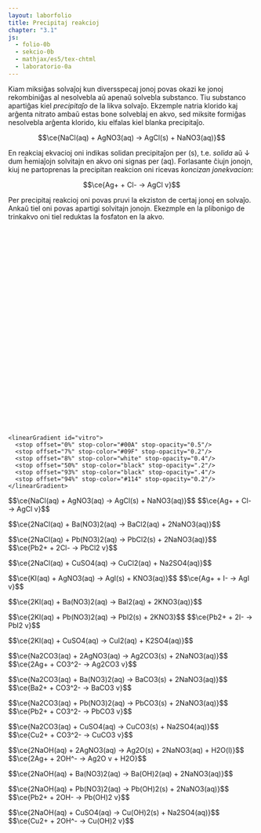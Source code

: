 ```yaml
---
layout: laborfolio
title: Precipitaj reakcioj
chapter: "3.1"
js:
  - folio-0b
  - sekcio-0b 
  - mathjax/es5/tex-chtml
  - laboratorio-0a
---
```


<!--
https://en.wikipedia.org/wiki/Solubility_chart
https://www2.chem.wisc.edu/deptfiles/genchem/netorial/rottosen/tutorial/modules/chemical_reactions/module4_3/4_3_2.htm
https://en.wikipedia.org/wiki/Solubility#Solubility_of_ionic_compounds_in_water
https://de.wikipedia.org/wiki/L%C3%B6slichkeit
https://www.hoffmeister.it/chemie/14-ionen-salze-faellungsreaktionen_und_ionenbindung.pdf

https://en.intl.chemicalaid.com/tools/equationbalancer.php?equation=Pb%28NO3%292+%2B+CuSO4+%3D+Pb%28SO4%292+%2B+CuNO3
-->

Kiam miksiĝas solvaĵoj kun diversspecaj jonoj povas okazi ke jonoj rekombiniĝas al nesolvebla aŭ apenaŭ solvebla substanco. Tiu substanco apartiĝas kiel *precipitaĵo* de la likva solvaĵo. Ekzemple natria klorido kaj arĝenta nitrato ambaŭ estas bone solveblaj en akvo, sed miksite formiĝas nesolvebla arĝenta klorido, kiu elfalas kiel blanka precipitaĵo.

$$\ce{NaCl(aq) + AgNO3(aq) -> AgCl(s) + NaNO3(aq)}$$

En reakciaj ekvacioj oni indikas solidan precipitaĵon per (s), t.e. *solida* aŭ ↓ dum ĥemiaĵojn solvitajn en akvo oni signas per (aq). Forlasante ĉiujn jonojn, kiuj ne partoprenas la precipitan reakcion oni ricevas *koncizan jonekvacion*:

$$\ce{Ag+ + Cl- -> AgCl v}$$

Per precipitaj reakcioj oni povas pruvi la ekziston de certaj jonoj en solvaĵo. Ankaŭ tiel oni povas apartigi solvitajn jonojn. Ekezmple en la plibonigo de trinkakvo oni tiel reduktas la fosfaton en la akvo.



<!--
eksperimentoj:

- https://www.youtube.com/watch?v=DVrfgHMHjS4
- https://www.youtube.com/watch?v=Qc2pWUIzP2k
- https://www.youtube.com/watch?v=hVBsrwJFBTY

- NaCl + AgNO3 -> AgCl(s) + NaNO3 // blanka (https://www.youtube.com/watch?v=xR_VZXOz64A)
- KI + AgNO3 -> AgI(s) + KNO3 // flaveta (https://www.youtube.com/watch?v=m_0lpAFAisU)
- 2NaI + Pb(NO3)2 -> PbI2(s) + 2NaNO3 // flava (https://www.youtube.com/watch?v=hVBsrwJFBTY)
- 2KI + Pb(NO3)2 -> PbI2(s) + 2KNO3 // flava (https://www.youtube.com/watch?v=diW7q7RFJBM, https://www.youtube.com/watch?v=6TRuMSjxgYs, https://www.youtube.com/watch?v=2EQznGPZY5A,  https://www.youtube.com/watch?v=H4COWrI0WsQ)
- 2NaCl + Pb(NO3)2 -> PbCl2 + 2NaNO3 // blanka (https://www.youtube.com/watch?v=0RuayQSG6fc)
- 2NaCl + Ba(NO3)2 -> 2NaNO3 + BaCl2 // ĉiuj solveblaj (https://www.youtube.com/watch?v=hVBsrwJFBTY)

- Na2CO3 + Ba(NO3)2 -> BaCO3(s) + 2NaNO3 // blanka (https://www.youtube.com/watch?v=hVBsrwJFBTY)
- xxx -> PbSO4 (https://www.youtube.com/watch?v=ZYNEHwHAtqk 7:26)
-(?) CuSO4 + 2 NaOH -> Cu(OH)2 + Na2SO4 (https://de.wikipedia.org/wiki/Kupfer(II)-nitrat, blau-grün)
- -> Ag2CO3 // blankbruna (https://www.youtube.com/watch?v=_lDLzmhF8E8, https://www.youtube.com/watch?v=HqAlLWwxWdw)

- 2NaOH + 2AgNO3 -> Ag2O + 2NaNO3 + H2O // bruna (https://www.youtube.com/watch?v=1nb_7sXlhV0, https://www.youtube.com/watch?v=-9qMSRr6u2g)
- NaOH + Ba(NO3)2 (https://www.youtube.com/watch?v=LVBtE_mH_iU)
- NaOH + Pb(NO3)2 (https://www.youtube.com/watch?v=vpJKyleVMPw)
- 2NAOH + CuSO4 -> Cu(OH)2(s) + Na2SO4 // helblua (https://www.youtube.com/watch?v=hVBsrwJFBTY, https://www.youtube.com/watch?v=1thWGOSxrEc)
-->

<script>
  /**
   * kemiaj substancoj/jonoj/reguloj de solvebleco...
   * 
   */

  // solvebloj, true: bone solvebla, false: malbone solvebla
  function solvebla(katjono,anjono) {
    // 1)
    if (['Li+','Na+','K+','Rb+','NH4+'].indexOf(katjono)>=0) return true;

    // 2)
    if (['Cl-','Br-','I-'].indexOf(anjono)>=0) {
      if (['Ag+','Pb2+','Hg2+','Cu+'].indexOf(katjono)>=0) return false;
      else return true;
    }

    // 3) - parte jam kovrita de (1)
    if ('OH-' == anjono) {
      if (['Li+','Na+','K+','Rb+','NH4+','Sr2+','Ba2+'].indexOf(katjono)>=0) return true
      else return false;
    }

    // 4)
    if ('NO3-' == anjono) return true;

    // 5) fakte jam kovrita de (1)
    if (['PO43-','CO32-'].indexOf(anjono)>=0) {
      if (['Li+','Na+','K+','Rb+','NH4+'].indexOf(katjono)>=0) return true;
      else return false;
    }

    // 6)
    if ('SO42-' == anjono) {
      if (['Ca2+','Sr2+','Ba2+','Pb2+'].indexOf(katjono)>=0) return false;
      else return true;
    }

    throw `Neniu regulo por solveblo de ${katjono} | ${anjono}!`;
  }

  function precipito_ecoj(katjono,anjono) {
    // devio de koloro kaj geometriaj ecoj de precipitaĵo
    // aprioraj estas:
    //  e1 = {id: "ero_3", n: 101, alto: 150, falaĵalto: 10, supro: 120,
    //        daŭro: 10, aperdaŭro: 5, videblo: 0.0, klasoj: "ero_1 kaŝita"};
    //  e2 = {id: "ero_50", n: 7, alto: 80, falaĵalto: 100, supro: 167,
    //        daŭro: 50, aperdaŭro: 3, videblo: 0.0, klasoj: "ero_2 kaŝita"};

    if (
      katjono == 'Pb2+' && anjono == 'I-') {
      return { 
        koloro: "flava", 
        //eroj1: { id: "ero_20", n: 25, falaĵalto: 40 },
        eroj1: { id: "ero_5", n: 150, daŭro: 5, aperdaŭro: 8, falaĵalto: 20 },
        eroj2: { n: 15, alto: 120, faldistanco: 20 }
      };
    } else if (
      katjono == 'Ag+' && anjono == 'I-') {
      return { koloro: "flaveta" };
    } else if (
      katjono == 'Ag+' && anjono == 'CO32-') {
      return { koloro: "blankbruna" };
    } else if (
      katjono == 'Ag+' && anjono == 'OH-') {
      return { 
        koloro: "bruna",
        eroj1: { id: "ero_5", n: 150, daŭro: 10, aperdaŭro: 3, falaĵalto: 22 },
        eroj2: { n: 15, alto: 100, faldistanco: 20 }
      };
    } else if (
      katjono == 'Cu2+' && anjono == 'OH-' ||
      katjono == 'Cu2+' && anjono == 'CO32-') {
      return { koloro: "helblua" };
    } else if (
      katjono == 'Ag+' && anjono == 'Cl-' ||
      katjono == 'Ba2+' && anjono == 'CO32-' ||
      katjono == 'Ba2+' && anjono == 'SO42-' ||
      katjono == 'Pb2+' && anjono == 'CO32-' ||
      katjono == 'Pb2+' && anjono == 'Cl-' ||
      katjono == 'Pb2+' && anjono == 'OH-' ||
      katjono == 'Pb2+' && anjono == 'SO42-') {
      return { koloro: "blanka" };
    }
  }

  const jonoj = {
    // maldekstre
    "NaCl": ['Na+','Cl-'],
    "KI": ['K+','I-'],
    "Na₂CO₃": ['Na+','CO32-'],
    "NaOH": ['Na+','OH-'],
    // dekstre
    "AgNO₃": ['Ag+','NO3-'],
    "Ba(NO₃)₂": ['Ba2+','NO3-'],
    "Pb(NO₃)₂": ['Pb2+','NO3-'],
    "CuSO₄": ['Cu2+','SO42-']
  }  
    
  function s_testo() {
    // solveblo de 'reakciantoj'
    for (const j in jonoj) {
      const j_ = jonoj[j];
      const solvbl = solvebla(...j_);
      //console.log(`${solvbl?'solvebla':'nesolvebla'} ${j}`);
      if (!solvbl) throw "Ne solvebla reakcianto: "+j;
    }
    // solveblo de produktoj (rekombinoj)
    const jj = Object.keys(jonoj);
    for (let n1 = 0; n1<jj.length-1; n1++) {
      for (let n2 = n1+1; n2<jj.length; n2++) {
        const j1 = jj[n1], jj1 = jonoj[j1];
        const j2 = jj[n2], jj2 = jonoj[j2];
  
        const solvbl1 = solvebla(jj1[0],jj2[1]);
        const solvbl2 = solvebla(jj2[0],jj1[1]);

        if (solvbl1 && solvbl2) console.log(`(informe) ambaŭ solveblaj: ${jj1[0]} ${jj2[1]}; ${jj2[0]} ${jj1[1]}`);
        if (!solvbl1 && !solvbl2) throw `(evitende) Ambaŭ nesolveblaj: ${jj1[0]} ${jj2[1]}; ${jj2[0]} ${jj1[1]}`;
        if (!solvbl1 && !precipito_ecoj(jj1[0],jj2[1])) throw `Nedifinitaj ecoj por precipito ${jj1[0]} ${jj2[1]}`;
        if (!solvbl2 && !precipito_ecoj(jj2[0],jj1[1])) throw `Nedifinitaj ecoj por precipito ${jj2[0]} ${jj1[1]}`;
        // console.log(`${solvebla(jj1[0],jj2[1])?'solvebla':'nesolvebla'} ${jj1[0]} ${jj2[1]}`);
        // console.log(`${solvebla(jj2[0],jj1[1])?'solvebla':'nesolvebla'} ${jj2[0]} ${jj1[1]}`);
      }
    }
  }

  const substancoj = [
    // maldekstre
    "NaCl",
    "KI",
    "Na₂CO₃",
    "NaOH",
    // dekstre
    "AgNO₃",
    "Ba(NO₃)₂",
    "Pb(NO₃)₂",
    "CuSO₄"
  ];

/**
 * La laboratorio kun la eksperimento....
 * 
 */

  let lab; // la laboratorio kaj iloj
  let mikso = []; // miksaĵo de du ĥemiaĵoj
  const ALTO = 400;
  const LARĜO = 500;


  function miksaldono(maldekstre,substanco) {
    const s = maldekstre?0:1;
    mikso[s] = substanco;

    function nesolvebla(s1,s2) {
      if (s1 && s2) {
        const jj1 = jonoj[s1];
        const jj2 = jonoj[s2];

        return !solvebla(jj1[0],jj2[1]) || !solvebla(jj2[0],jj1[1]);
      }
    }

    function prcpt_ecoj(s1,s2) {
        const jj1 = jonoj[s1];
        const jj2 = jonoj[s2];

        return (
          precipito_ecoj(jj1[0],jj2[1]) ||
          precipito_ecoj(jj2[0],jj1[1])
        );
    }

    if (nesolvebla(mikso[0],mikso[1])) {
      // lanĉu precipiton
      // const prcp = ĝi("#_glaso_glaso_enhavo .precipito");
      // forigu display: none!
      // prcp.classList.remove("klara_likvo");

      const glaso = lab.iloj["glaso"];

      let precipito;

      // apriora precipito, eroj1: eretoj, eroj2: nuboj
      let e1 = {id: "ero_3", n: 101, alto: 150, falaĵalto: 10, supro: 120, daŭro: 10, aperdaŭro: 5, videblo: 0.0, klasoj: "ero_1 kaŝita"};
      let e2 = {id: "ero_50", n: 7, alto: 80, falaĵalto: 100, supro: 200*5/6, daŭro: 50, aperdaŭro: 3, videblo: 0.0, klasoj: "ero_2 kaŝita"};

      const ecoj = prcpt_ecoj(mikso[0],mikso[1]);
      if (ecoj.eroj2) e2 = Object.assign(e2,ecoj.eroj2);
      if (ecoj.eroj1) e1 = Object.assign(e1,ecoj.eroj1);

      const limigo = glaso.enhavlimigo();
      precipito = Lab.falaĵo("p_1","precipito",
        e1, e2, limigo,
        100, 200*5/6); // surfaco: 167
      //}

      // adaptu la koloron de la gradiento
      if (ecoj && ecoj.koloro) {
        for (const stp of ĉiuj("#gradiento_precipito stop")) {
          //stp.className = `p_${klr}`;
          Lab.a(stp,{class: `p_${ecoj.koloro}`});
        }
      }

      glaso.enhavo(precipito,true);  // aldonu precipiton al jama likvo
      const eroj1 = ĉiuj('#_glaso_glaso_enhavo .ero_1').entries();
      const eroj2 = ĉiuj('#_glaso_glaso_enhavo .ero_2').entries();
      const intervalo = 5;

      function ek(eroj) {
        const e = eroj.next();
        if (!e.done) {
          const use = e.value[1];
          //use.classList.remove("kaŝita");
          for (const a of use.querySelectorAll("animateMotion, animate")) {
            a.beginElement();
          }
          use.classList.remove("kaŝita");
          setTimeout(() => ek(eroj),
            // per hazarda tempo ni evitas ke eroj aperu tro orde de maldekstre dekstren
            Math.random()*intervalo);
        }
      }

      // nur post iom da tempo (1s) precipito entute komenciĝu
      prokrastu(() => ek(eroj2), 500);
      // nur post la grandaj nubaj eroj elfalu la malgrandaj kristalaj
      prokrastu(() => ek(eroj1), 3000);
    };

    if (mikso[0] && mikso[1]) {
      // montru la koncernan formulon
      const ekv = document.getElementById(`${mikso[0]}_${mikso[1]}`); //ĝi(`#${mikso[0]}_${mikso[1]}`);
      ekv.classList.remove("kaŝita");
    }
  }


  /**
  * Kreu botelon en difinita situacio
  * @param {number} nro numero de la substanco
  * @param {boolean} maldekstre true:maldekstre, false:dekstre
  * @param {number} stato 0: staranta malsupre, 1: levita supren, 2: elverŝo
  */
  function stara_botelo(nro, maldekstre, enhavo) {
    const subst = substancoj[nro];

    // kreu la botelon
    const botl = Lab.gutbotelo(nro,subst+"\n(aq)",enhavo);
    botl.stato = 0; // 0: stare surtable
    botl.maldekstre = maldekstre;

    // starigu la botelon
    const x_ŝovo = maldekstre? 10 : 130;
    const x = x_ŝovo + nro*45 + Math.random()*3;
    const y = ALTO-3 + Math.random()*5;
    lab.metu(botl,{
      id: nro,
      x:x, y:y
    });

    return botl;
  }

  function botel_restarigo() {
    // restarigu eventuale levitan botelojn

    for (const l of ["LM","LD","VM","VD"]) {
      const loko = lab.lokoj[l];
      if (loko._ilo !== undefined) {
        // rekreu starantan botelon
        const botl = lab.iloj[loko._ilo];
        const subst = substancoj[botl.id];
        const nova = Lab.gutbotelo(botl.id,subst+"\n(aq)",botl.pleno);

        nova.stato = 0; // staranta
        nova.maldekstre = botl.maldekstre;
        lab.klak_reago(nova,botel_levo);

        const x_ŝovo = nova.maldekstre? 10 : 130;
        const x = x_ŝovo + nova.id*45 + Math.random()*3;
        const y = 497 + Math.random()*5;

        lab.movu(botl,botl.id,nova);
      }
    }
  }

  function botel_levo(botl) {
    // kontrolu, ĉu la loko estas libera ankoraŭ
    // plibonigu: se ne jam elverŝita ni ankaŭ povus
    // anstatŭigi tiun botelon - necesos funkcio por restarigo...!
    const L = botl.maldekstre? "M":"D";
    if (lab.okupita(`L${L}`) || lab.okupita(`V${L}`)) {
      console.log("Levita loko jam okupita!");
      return;
    }

    // rekreu klinitan botelon
    const subst = substancoj[botl.id];
    ra = botl.maldekstre? 70:-70; // klinangulo
    const nova = Lab.gutbotelo(botl.id,subst+"\n(aq)",botl.pleno,ra);

    nova.stato = 1; // levita
    nova.maldekstre = botl.maldekstre;
    lab.klak_reago(nova,botel_verŝo);

    lab.movu(botl,botl.maldekstre?"LM":"LD",nova)
  }

  function botel_verŝo(botl) {
    // rekreu klinitan botelon
    const subst = substancoj[botl.id];
    ra = botl.maldekstre? 170:-170; // klinangulo
    const nova = Lab.gutbotelo(botl.id,subst+"\n(aq)",botl.pleno,ra);

    nova.stato = 2; // verŝa
    nova.maldekstre = botl.maldekstre;
    lab.movu(botl,botl.maldekstre?"VM":"VD",nova);

    // por verŝgutoj ni bezonas la pinton de la botelo kaj la surfacon de la glaso
    const pinto = botl.pinto();
    const pt = lab.svgKoord(ĝi('#'+pinto.id),pinto.x,pinto.y);

    //const surfaco = lab.iloj["glaso"].surfaco();
    const surfaco = {id: "_glaso_glaso", x: 50, y: -200*5/6};

    // surfaco indikas la mezpunkton de la surfaco, por
    // vertikala falo ni poste uzu pt.x!
    const sf = lab.svgKoord(ĝi('#'+surfaco.id),surfaco.x,surfaco.y);

    // KOREKTU:
    // anstataŭ s uzu y0 kaj ne negativigu kiel por precipito#
    // anstataŭ fd uzu dy
    // permesu doni x0 KAJ dx
    // pli bone havu flekseblan falaĵon kun aŭ sen limiga likvo!
    const gutoj_id = "gutoj_"+(nova.maldekstre?"md":"dk");
    const verŝo = Lab.falaĵo(gutoj_id,"gutoj",
      {
        id: "guto", n: 7,
        alto: 3,
        falaĵalto: 2,
        x0: pt.x,
        supro: -pt.y,
        daŭro: 1,  // daŭro: 1s
        faldistanco: sf.y-pt.y,
        poste: (ev) => {
          const gutoj = ĝi('#'+gutoj_id);
          if (gutoj) gutoj.remove(); // ial ĝi foje ne ekzistas..., kial? eble akcidenta duobla klako?
          miksaldono(nova.maldekstre,subst);
        }
      },
      null, null, 0, 0); 

    ĝi("#lab_aranĝo").append(verŝo);
    for (a of ĉiuj(`#${gutoj_id} animateMotion`)){
      a.beginElement();
    };
  }


  lanĉe(()=>{
    s_testo();

    lab = new Laboratorio(ĝi("#eksperimento"),"fono",LARĜO,ALTO+10);
    // preparu erojn por precipito kaj gutoj
    lab.ero_smb("ero_3",3);
    lab.ero_smb("ero_5",5);
    lab.ero_smb("ero_20",20);
    lab.ero_smb("ero_50",50);
    /*
    lab.ero_smb("ero_agi",50);
    lab.ero_smb("ero_pb",50);
    lab.ero_smb("ero_cu",50);
    */
    lab.ero_smb("guto",3);

/*
    // precipitaĵoj estu komence nevideblaj
    for (const prcp of ĉiuj(".precipito") {
      prcp.classList.add("klara_likvo");
    } 
    */

    const glaso = Lab.glaso("glaso",5/6); // alteco = 250 (5/6*200)
    lab.metu(glaso,{id: "tablo", x:LARĜO/2-50, y:ALTO});

    // kreu botelojn kun substancoj laŭ numero
    for (nro = 0; nro<substancoj.length; nro++) {
      // kreu botelon
      const maldekstre = nro<4;
      const botl = stara_botelo(nro, maldekstre, 
        maldekstre? 50+Math.random()*40 : 15+Math.random()*30);

      lab.klak_reago(botl,botel_levo);
    }

    // aldonu lokojn levitajn kaj verŝajn
    // (la koordinatoj estas malsamaj pro
    // iom neregula rotaciado de gutboteloj
    // konservante konvenan kvanton da enhavo)
    lab.nova_loko({id: "LM", x: 150, y: 150});
    lab.nova_loko({id: "LD", x: 350, y: 150});
    lab.nova_loko({id: "VM", x: 210, y: 150});
    lab.nova_loko({id: "VD", x: 290, y: 120});

    // kaŝu ekvaciojn
    /*
    for (const ekv of ĉiuj(".prc_ekv")) {
      ekv.classList.add("kaŝita");
    }
    */

    const ree = lab.butono("ree",10,10,30,20);
    lab.klak_reago({g: ree},(ev) => {
      // certigu ke ne intermitiĝas ankoraŭ prokrastitaj agoj
      purigu_prokrastojn();
      mikso = [];

      // remetu botelojn...
      botel_restarigo();
      // purigu/renovigu la enhavon de la glaso
      const glaso = lab.iloj["glaso"];
      glaso.enhavo(5/6);

      // rekaŝu ekvacio(j)n
      for (const ekv of ĉiuj(".prc_ekv")) {
        ekv.classList.add("kaŝita");
      }
    });

  })
</script>

<svg id="eksperimento"
    version="1.1" 
    xmlns="http://www.w3.org/2000/svg" 
    xmlns:xlink="http://www.w3.org/1999/xlink" width="100%" viewBox="-10 -10 520 420">
 <style type="text/css">
    <![CDATA[
      #fono {
        fill: #0C3742;
      }

      .butono rect {
        fill: cornflowerblue;
        fill-opacity: 0.2;
        stroke: white;
        stroke-width: 0.5;
      }
      .butono text {
        dominant-baseline: hanging;
        fill: white;
      }

      .kaŝita {
        display: none;
      }

      .likvo {
        fill: #88aaff;
        fill-opacity: 0.3;
        /*
        stroke: gray;
        stroke-width: 0.1;
        */
      }

      #_gutbotelo_1 .likvo {
        fill: #ffff00;
        fill-opacity: 0.1;
      }

      #_gutbotelo_7 .likvo {
        fill: #00ffff;
        fill-opacity: 0.2;
      }

      /* kaŝu precipitaĵon */
      .klara_likvo use {
        display: none;
      }

      .p_blanka {
        stop-color: white;
      }

      .p_flava {
        stop-color: #fd0;
      }

      .p_flaveta {
        stop-color: #fea;
      }

      .p_helblua {
        stop-color: #2bf
      }

      .p_blankbruna {
        stop-color: #fdb; /* #feb; #db8? */
      }

      .p_bruna {
        stop-color: #0e0600; /* #2e2626 */
      }

      #ero_3, #ero_5, #ero_20, #ero_50 {
        fill: url(#gradiento_precipito);
      }

      #guto {
        stroke: gray;
        stroke-width: 0.5;
        stroke-dasharray: 5 10;
        fill: #8cd;
        fill-opacity: 0.6;
      }

      .vitro {
        /*fill: none;*/
        stroke: black;
        stroke-width: 1.0;
        fill: url(#vitro);
      }

      .ombro {
        fill: url(#r_gradiento_ombro);
      }

      .etikedo {
        fill: white;
        fill-opacity: 0.5;
      }

      .ujo text {
        font-size: 9px;
      }

      .ujo tspan:first-child {
        font-stretch: extra-condensed;
        font-weight: bold;
      }
    ]]>
  </style>
  <defs>
    <pattern id="strie" viewBox="0,0,4,1" height="20%" width="20%">
      <rect width="2" height="1"/>
    </pattern>
    <radialGradient id="gradiento_precipito">
      <stop class="p_blanka" offset="20%" stop-opacity="0.6"/>
      <stop class="p_blanka" offset="100%" stop-opacity="0"/>
    </radialGradient> 
    <radialGradient id="r_gradiento_ombro" fx="60%" fy="10%">
      <stop offset="0%" stop-color="black" stop-opacity="0.25"/>
      <stop offset="60%" stop-color="black" stop-opacity="0.6"/>
      <stop offset="100%" stop-color="black" stop-opacity="0"/>
    </radialGradient>
    <!--
    <linearGradient id="vitro">
      <stop offset="0%" stop-color="#00A" stop-opacity="0.5"/>
      <stop offset="7%" stop-color="#09F" stop-opacity="0.2"/>
      <stop offset="8%" stop-color="white" stop-opacity="0.5"/>
      <stop offset="55%" stop-color="#222" stop-opacity="0.1"/>
      <stop offset="60%" stop-color="black" stop-opacity="0.1"/>
      <stop offset="93%" stop-color="black" stop-opacity="0.4"/>
      <stop offset="94%" stop-color="#114" stop-opacity="0.2"/>
    </linearGradient>
    -->

<!--
  simpla / inversa:
            <stop offset="0%" 
                  stop-color="black"/>  
            <stop offset="30%" 
                  stop-color="black" 
                  stop-opacity=".2"/>
            <stop offset="97%" 
                  stop-color="white" 
                  stop-opacity=".4"/>
            <stop offset="100%" 
                  stop-color="black"/>
-->

    <linearGradient id="vitro">
      <stop offset="0%" stop-color="#00A" stop-opacity="0.5"/>
      <stop offset="7%" stop-color="#09F" stop-opacity="0.2"/>
      <stop offset="8%" stop-color="white" stop-opacity="0.4"/>
      <stop offset="50%" stop-color="black" stop-opacity=".2"/>
      <stop offset="93%" stop-color="black" stop-opacity=".4"/>  
      <stop offset="94%" stop-color="#114" stop-opacity="0.2"/>
    </linearGradient>
  </defs>
</svg>

<!--
    // maldekstre
    "NaCl": ['Na+','Cl-'],
    "KI": ['K+','I-'],
    "Na₂CO₃": ['Na+','CO32-'],
    "NaOH": ['Na+','OH-'],
    // dekstre
    "AgNO₃": ['Ag+','NO3-'],
    "Ba(NO₃)₂": ['Ba2+','NO3-'],
    "Pb(NO₃)₂": ['Pb2+','NO3-'],
    "CuSO₄": ['Cu2+','SO42-']
-->

<p class="prc_ekv kaŝita" id="NaCl_AgNO₃">$$\ce{NaCl(aq) + AgNO3(aq) -> AgCl(s) + NaNO3(aq)}$$  
  $$\ce{Ag+ + Cl- -> AgCl v}$$
</p>
<p class="prc_ekv kaŝita" id="NaCl_Ba(NO₃)₂">$$\ce{2NaCl(aq) + Ba(NO3)2(aq) -> BaCl2(aq) + 2NaNO3(aq)}$$</p>
<p class="prc_ekv kaŝita" id="NaCl_Pb(NO₃)₂">$$\ce{2NaCl(aq) + Pb(NO3)2(aq) -> PbCl2(s) + 2NaNO3(aq)}$$  
  $$\ce{Pb2+ + 2Cl- -> PbCl2 v}$$
</p>
<p class="prc_ekv kaŝita" id="NaCl_CuSO₄">$$\ce{2NaCl(aq) + CuSO4(aq) -> CuCl2(aq) + Na2SO4(aq)}$$</p>
<p class="prc_ekv kaŝita" id="KI_AgNO₃">$$\ce{KI(aq) + AgNO3(aq) -> AgI(s) + KNO3(aq)}$$  
  $$\ce{Ag+ + I- -> AgI v}$$
</p>
<p class="prc_ekv kaŝita" id="KI_Ba(NO₃)₂">$$\ce{2KI(aq) + Ba(NO3)2(aq) -> BaI2(aq) + 2KNO3(aq)}$$</p>
<p class="prc_ekv kaŝita" id="KI_Pb(NO₃)₂">$$\ce{2KI(aq) + Pb(NO3)2(aq) -> PbI2(s) + 2KNO3}$$  
  $$\ce{Pb2+ + 2I- -> PbI2 v}$$
</p>
<p class="prc_ekv kaŝita" id="KI_CuSO₄">$$\ce{2KI(aq) + CuSO4(aq) -> CuI2(aq) + K2SO4(aq)}$$</p>
<p class="prc_ekv kaŝita" id="Na₂CO₃_AgNO₃">$$\ce{Na2CO3(aq) + 2AgNO3(aq) -> Ag2CO3(s) + 2NaNO3(aq)}$$  
  $$\ce{2Ag+ + CO3^2- -> Ag2CO3 v}$$
</p>
<p class="prc_ekv kaŝita" id="Na₂CO₃_Ba(NO₃)₂">$$\ce{Na2CO3(aq) + Ba(NO3)2(aq) -> BaCO3(s) + 2NaNO3(aq)}$$  
  $$\ce{Ba2+ + CO3^2- -> BaCO3 v}$$
</p>
<p class="prc_ekv kaŝita" id="Na₂CO₃_Pb(NO₃)₂">$$\ce{Na2CO3(aq) + Pb(NO3)2(aq) -> PbCO3(s) + 2NaNO3(aq)}$$  
  $$\ce{Pb2+ + CO3^2- -> PbCO3 v}$$
</p>
<p class="prc_ekv kaŝita" id="Na₂CO₃_CuSO₄">$$\ce{Na2CO3(aq) + CuSO4(aq) -> CuCO3(s) + Na2SO4(aq)}$$  
  $$\ce{Cu2+ + CO3^2- -> CuCO3 v}$$
</p>
<p class="prc_ekv kaŝita" id="NaOH_AgNO₃">$$\ce{2NaOH(aq) + 2AgNO3(aq) -> Ag2O(s) + 2NaNO3(aq) + H2O(l)}$$  
  $$\ce{2Ag+ + 2OH^- -> Ag2O v + H2O}$$
</p>
<p class="prc_ekv kaŝita" id="NaOH_Ba(NO₃)₂">$$\ce{2NaOH(aq) + Ba(NO3)2(aq) -> Ba(OH)2(aq) + 2NaNO3(aq)}$$</p>
<p class="prc_ekv kaŝita" id="NaOH_Pb(NO₃)₂">$$\ce{2NaOH(aq) + Pb(NO3)2(aq) -> Pb(OH)2(s) + 2NaNO3(aq)}$$  
  $$\ce{Pb2+ + 2OH- -> Pb(OH)2 v}$$
</p>
<p class="prc_ekv kaŝita" id="NaOH_CuSO₄">$$\ce{2NaOH(aq) + CuSO4(aq) -> Cu(OH)2(s) + Na2SO4(aq)}$$  
  $$\ce{Cu2+ + 2OH^- -> Cu(OH)2 v}$$
</p>
